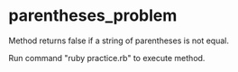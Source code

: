 # parentheses_problem

Method returns false if a string of parentheses is not equal.

Run command "ruby practice.rb" to execute method.
